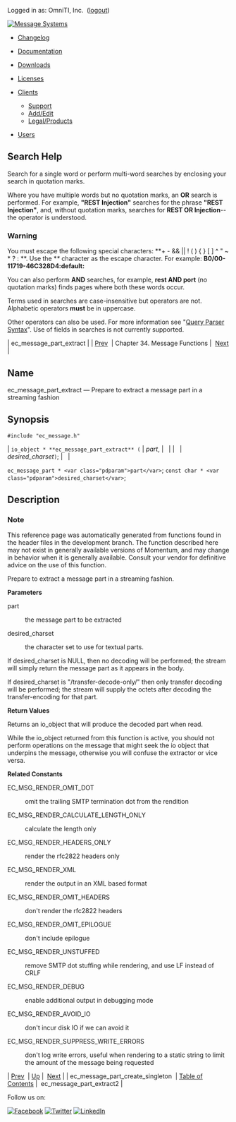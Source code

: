 Logged in as: OmniTI, Inc.  ([logout](https://support.messagesystems.com/logout.php))

[![Message Systems](https://support.messagesystems.com/images/ms-white205.png)](https://support.messagesystems.com/start.php) 

*   [Changelog](https://support.messagesystems.com/start.php?show=changelog)
*   [Documentation](https://support.messagesystems.com/docs/)
*   [Downloads](https://support.messagesystems.com/start.php)

*   [Licenses](https://support.messagesystems.com/license_summary.php)
*   <a href="">Clients</a>
    *   [Support](https://support.messagesystems.com/cs.php)
    *   [Add/Edit](https://support.messagesystems.com/edit_client.php)
    *   [Legal/Products](https://support.messagesystems.com/edit_products.php)
*   [Users](https://support.messagesystems.com/edit_customer.php)

## Search Help

Search for a single word or perform multi-word searches by enclosing your search in quotation marks.

Where you have multiple words but no quotation marks, an **OR** search is performed. For example, **"REST Injection"** searches for the phrase **"REST Injection"**, and, without quotation marks, searches for **REST OR Injection**--the operator is understood.

### Warning

You must escape the following special characters: **+ - && || ! ( ) { } [ ] ^ " ~ * ? : \**. Use the **\** character as the escape character. For example: **B0/00-11719-46C328D4\:default\:**

You can also perform **AND** searches, for example, **rest AND port** (no quotation marks) finds pages where both these words occur.

Terms used in searches are case-insensitive but operators are not. Alphabetic operators **must** be in uppercase.

Other operators can also be used. For more information see "[Query Parser Syntax](https://lucene.apache.org/core/old_versioned_docs/versions/3_0_0/queryparsersyntax.html)". Use of fields in searches is not currently supported.

| ec_message_part_extract |
| [Prev](apis.ec_message_part_create_singleton.php)  | Chapter 34. Message Functions |  [Next](apis.ec_message_part_extract2.php) |

<a name="apis.ec_message_part_extract"></a>
## Name

ec_message_part_extract — Prepare to extract a message part in a streaming fashion

## Synopsis

`#include "ec_message.h"`

| `io_object * **ec_message_part_extract** (` | <var class="pdparam">part</var>, |   |
|   | <var class="pdparam">desired_charset</var>`)`; |   |

`ec_message_part * <var class="pdparam">part</var>`;
`const char * <var class="pdparam">desired_charset</var>`;<a name="idp28788464"></a>
## Description

### Note

This reference page was automatically generated from functions found in the header files in the development branch. The function described here may not exist in generally available versions of Momentum, and may change in behavior when it is generally available. Consult your vendor for definitive advice on the use of this function.

Prepare to extract a message part in a streaming fashion.

**Parameters**

<dl class="variablelist">

<dt>part</dt>

<dd>

the message part to be extracted

</dd>

<dt>desired_charset</dt>

<dd>

the character set to use for textual parts.

</dd>

</dl>

If desired_charset is NULL, then no decoding will be performed; the stream will simply return the message part as it appears in the body.

If desired_charset is "/transfer-decode-only/" then only transfer decoding will be performed; the stream will supply the octets after decoding the transfer-encoding for that part.

**Return Values**

Returns an io_object that will produce the decoded part when read.

While the io_object returned from this function is active, you should not perform operations on the message that might seek the io object that underpins the message, otherwise you will confuse the extractor or vice versa.

**Related Constants**

<dl class="variablelist">

<dt>EC_MSG_RENDER_OMIT_DOT</dt>

<dd>

omit the trailing SMTP termination dot from the rendition

</dd>

<dt>EC_MSG_RENDER_CALCULATE_LENGTH_ONLY</dt>

<dd>

calculate the length only

</dd>

<dt>EC_MSG_RENDER_HEADERS_ONLY</dt>

<dd>

render the rfc2822 headers only

</dd>

<dt>EC_MSG_RENDER_XML</dt>

<dd>

render the output in an XML based format

</dd>

<dt>EC_MSG_RENDER_OMIT_HEADERS</dt>

<dd>

don't render the rfc2822 headers

</dd>

<dt>EC_MSG_RENDER_OMIT_EPILOGUE</dt>

<dd>

don't include epilogue

</dd>

<dt>EC_MSG_RENDER_UNSTUFFED</dt>

<dd>

remove SMTP dot stuffing while rendering, and use LF instead of CRLF

</dd>

<dt>EC_MSG_RENDER_DEBUG</dt>

<dd>

enable additional output in debugging mode

</dd>

<dt>EC_MSG_RENDER_AVOID_IO</dt>

<dd>

don't incur disk IO if we can avoid it

</dd>

<dt>EC_MSG_RENDER_SUPPRESS_WRITE_ERRORS</dt>

<dd>

don't log write errors, useful when rendering to a static string to limit the amount of the message being requested

</dd>

</dl>

| [Prev](apis.ec_message_part_create_singleton.php)  | [Up](ec_message.php) |  [Next](apis.ec_message_part_extract2.php) |
| ec_message_part_create_singleton  | [Table of Contents](index.php) |  ec_message_part_extract2 |

Follow us on:

[![Facebook](https://support.messagesystems.com/images/icon-facebook.png)](http://www.facebook.com/messagesystems) [![Twitter](https://support.messagesystems.com/images/icon-twitter.png)](http://twitter.com/#!/MessageSystems) [![LinkedIn](https://support.messagesystems.com/images/icon-linkedin.png)](http://www.linkedin.com/company/message-systems)